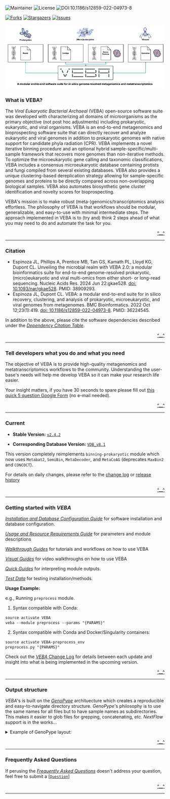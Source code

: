 <a name="readme-top"></a>

![Maintainer](https://img.shields.io/badge/Maintainer-@jolespin-blue) ![License](https://img.shields.io/badge/License-AGPLv3-blue) ![DOI:10.1186/s12859-022-04973-8](https://zenodo.org/badge/DOI/10.1186/s12859-022-04973-8.svg)

[![Forks][forks-shield]][forks-url]
[![Stargazers][stars-shield]][stars-url]
[![Issues][issues-shield]][issues-url]



[forks-shield]: https://img.shields.io/github/forks/jolespin/veba.svg?style=for-the-badge
[forks-url]: https://github.com/jolespin/veba/members
[stars-shield]: https://img.shields.io/github/stars/jolespin/veba.svg?style=for-the-badge
[stars-url]: https://github.com/jolespin/veba/stargazers
[issues-shield]: https://img.shields.io/github/issues/jolespin/veba.svg?style=for-the-badge
[issues-url]: https://github.com/jolespin/veba/issues

[![Schematic](images/graphical-abstract.png)](images/graphical-abstract.pdf)

### What is VEBA? 
The *Viral Eukaryotic Bacterial Archaeal* (VEBA) open-source software suite was developed with characterizing all domains of microorganisms as the primary objective (not post hoc adjustments) including prokaryotic, eukaryotic, and viral organisms.  VEBA is an end-to-end metagenomics and bioprospecting software suite that can directly recover and analyze eukaryotic and viral genomes in addition to prokaryotic genomes with native support for candidate phyla radiation (CPR). VEBA implements a novel iterative binning procedure and an optional hybrid sample-specific/multi-sample framework that recovers more genomes than non-iterative methods.  To optimize the microeukaryotic gene calling and taxonomic classifications, VEBA includes a consensus microeukaryotic database containing protists and fungi compiled from several existing databases. VEBA also provides a unique clustering-based dereplication strategy allowing for sample-specific genomes and proteins to be directly compared across non-overlapping biological samples. VEBA also automates biosynthetic gene cluster identification and novelty scores for bioprospecting.

VEBA's mission is to make robust (meta-)genomics/transcriptomics analysis effortless.  The philosophy of VEBA is that workflows should be modular, generalizable, and easy-to-use with minimal intermediate steps.  The approach implemented in VEBA is to (try and) think 2 steps ahead of what you may need to do and automate the task for you.

<p align="right"><a href="#readme-top">^__^</a></p>

___________________________________________________________________

### Citation

* Espinoza JL, Phillips A, Prentice MB, Tan GS, Kamath PL, Lloyd KG, Dupont CL. Unveiling the microbial realm with VEBA 2.0: a modular bioinformatics suite for end-to-end genome-resolved prokaryotic, (micro)eukaryotic and viral multi-omics from either short- or long-read sequencing. Nucleic Acids Res. 2024 Jun 22:gkae528. [doi: 10.1093/nar/gkae528](https://doi.org/10.1093/nar/gkae528). PMID: 38909293.
* Espinoza JL, Dupont CL. VEBA: a modular end-to-end suite for in silico recovery, clustering, and analysis of prokaryotic, microeukaryotic, and viral genomes from metagenomes. BMC Bioinformatics. 2022 Oct 12;23(1):419. [doi: 10.1186/s12859-022-04973-8](https://doi.org/10.1186/s12859-022-04973-8). PMID: 36224545.

In addition to the above, please cite the software dependencies described under the [*Dependency Citation Table*](CITATIONS.md).

<p align="right"><a href="#readme-top">^__^</a></p>

___________________________________________________________________

### Tell developers what you do and what you need

The objective of VEBA is to provide high-quality metagenomics and metatranscriptomics workflows to the community.  Understanding the user-base's needs will help me develop VEBA so it can make your research life easier.  

Your insight matters, if you have 30 seconds to spare please fill out [this quick 5 question Google Form](https://forms.gle/AVVsY35ZrfS3jgVL7) (no e-mail needed). 

<p align="right"><a href="#readme-top">^__^</a></p>

___________________________________________________________________

### Current

* **Stable Version:** [`v2.4.2`](https://github.com/jolespin/veba/releases/tag/v2.4.2)

* **Corresponding Database Version:** [`VDB_v8.1`](install/DATABASE.md)

This version completely reimplements `binning-prokaryotic` module which now uses `Metabat2`, `SemiBin`, `MetaDecoder`, and `MetaCoAG` (deprecates `MaxBin2` and `CONCOCT`).

For details on daily changes, please refer to the [change log](CHANGELOG.md) or [release history](https://github.com/jolespin/veba/releases)

<p align="right"><a href="#readme-top">^__^</a></p>


___________________________________________________________________

### Getting started with *VEBA*




[*Installation and Database Configuration Guide*](install/README.md) for software installation and database configuration.

[*Usage and Resource Requirements Guide*](bin/README.md) for parameters and module descriptions

[*Walkthrough Guides*](walkthroughs/README.md) for tutorials and workflows on how to use VEBA

[*Visual Guides*](https://www.youtube.com/@VEBA-Multiomics) for video walkthroughs on how to use VEBA

[*Quick Guides*](walkthroughs/docs/interpreting_module_outputs.md) for interpreting module outputs.

[*Test Data*](data/README.md) for testing installation/methods.


**Usage Example:**

e.g., Running `preprocess` module. 

1) Syntax compatible with Conda:

```
source activate VEBA
veba --module preprocess --params "{PARAMS}" 
```

2) Syntax compatible with Conda and Docker/Singularity containers:

```
source activate VEBA-preprocess_env
preprocess.py "{PARAMS}"
```

Check out the [*VEBA* Change Log](CHANGELOG.md) for details between each update and insight into what is being implemented in the upcoming version.

<p align="right"><a href="#readme-top">^__^</a></p>

___________________________________________________________________


### Output structure
*VEBA*'s is built on the [*GenoPype*](https://github.com/jolespin/genopype) archituecture which creates a reproducible and easy-to-navigate directory structure.  *GenoPype*'s philosophy is to use the same names for all files but to have sample names as subdirectories.  This makes it easier to glob files for grepping, concatenating, etc. *NextFlow* support is in the works...

<details>
	<summary> Example of GenoPype layout: </summary>

```
# Project directory
project_directory/

# Temporary directory
project_directory/tmp/

# Log directory
project_directory/logs/
project_directory/logs/[step]__[program-name].e
project_directory/logs/[step]__[program-name].o
project_directory/logs/[step]__[program-name].returncode

# Checkpoint directory
project_directory/checkpoints/
project_directory/checkpoints/

# Intermediate directories for each step
project_directory/intermediate/
project_directory/intermediate/[step]__[program-name]/

# Output directory
project_directory/output/

# Commands
project_directory/commands.sh
```

For *VEBA*, it has all the directories created by `GenoPype` above but is built for having multiple samples under the same project. 

Example of *VEBA*'s default directory layout:

```
ID="sample_1"

# Main output directory
veba_output/

# Assembly directory
veba_output/assembly

# Assembly output for ${ID} sample
veba_output/assembly/${ID}/output/

# Prokaryotic binning for ${ID} sample
veba_output/binning/prokaryotic/${ID}/output/ 

# Eukaryotic binning
veba_output/binning/eukaryotic/${ID}/output/

# Viral binning
veba_output/binning/viral/${ID}/output/
```

The above are default output locations but they can be customized.

</details>

<p align="right"><a href="#readme-top">^__^</a></p>

___________________________________________________________________

### Frequently Asked Questions

If perusing the [*Frequently Asked Questions*](FAQ.md) doesn't address your question, feel free to submit a [[`Question`]](https://github.com/jolespin/veba/issues/new) 

<p align="right"><a href="#readme-top">^__^</a></p>

___________________________________________________________________

